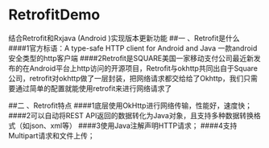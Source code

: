 # RetrofitDemo
结合Retrofit和Rxjava (Android )实现版本更新功能
##一 、Retrofit是什么
####1官方标语：A type-safe HTTP client for Android and Java  一款android安全类型的http客户端
####2Retrofit是SQUARE美国一家移动支付公司最近新发布的在Android平台上http访问的开源项目，Retrofit与okhttp共同出自于Square公司，retrofit对okhttp做了一层封装，把网络请求都交给给了Okhttp，我们只需要通过简单的配置就能使用retrofit来进行网络请求了

##二 、Retrofit特点
####1底层使用OkHttp进行网络传输，性能好，速度快；
####2可以自动将REST API返回的数据转化为Java对象，且支持多种数据转换格式（如json、xml等）
####3使用Java注解声明HTTP请求；
####4支持 Multipart请求和文件上传；




